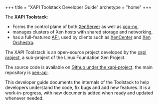 +++
title = "XAPI Toolstack Developer Guide"
archetype = "home"
+++

The **XAPI Toolstack**:

- Forms the control plane of both [XenServer](http://xenserver.com) as well as
[xcp-ng](http://xcp-ng.org),
- manages clusters of Xen hosts with shared storage and networking,
- has a full-featured [API](http://xapi-project-github.io/xen-api), used by clients such as
[XenCenter](https://github.com/xenserver/xenadmin) and [Xen Orchestra](https://xen-orchestra.com).

The XAPI Toolstack is an open-source project developed by the [xapi
project](http://www.xenproject.org/developers/teams/xapi.html), a sub-project of the Linux
Foundation Xen Project.

The source code is available on [Github under the xapi-project](https://github.com/xapi-project/). the main repository is [xen-api](https://github.com/xapi-project/xen-api).

This developer guide documents the internals of the Toolstack to help developers understand the code, fix bugs and add new features. It is a work-in-progress, with new documents added when ready and updated whenever needed.